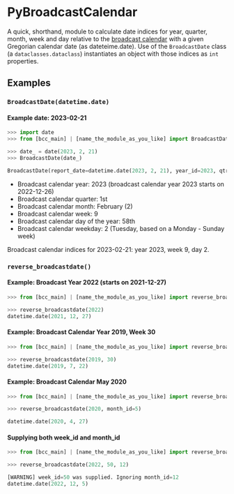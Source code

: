 # PyBroadcastCalendar

A quick, shorthand, module to calculate date indices for year, quarter, month,
week and day relative to the [broadcast
calendar](https://en.wikipedia.org/wiki/Broadcast_calendar) with a given
Gregorian calendar date (as dateteime.date). Use of the `BroadcastDate` class (a
`dataclasses.dataclass`) instantiates an object with those indices as `int`
properties.

## Examples

### `BroadcastDate(datetime.date)`

#### Example date: 2023-02-21

```python
>>> import date
>>> from [bcc_main] | [name_the_module_as_you_like] import BroadcastDate

>>> date_ = date(2023, 2, 21)
>>> BroadcastDate(date_)

BroadcastDate(report_date=datetime.date(2023, 2, 21), year_id=2023, qtr_id=1, month_id=2, day_id=58, weekday_id=2, week_id=9)
```

- Broadcast calendar year: 2023 (broadcast calendar year 2023  starts on
  2022-12-26)
- Broadcast calendar quarter: 1st
- Broadcast calendar month: February (2)
- Broadcast calendar week: 9
- Broadcast calendar day of the year: 58th
- Broadcast calendar weekday: 2 (Tuesday, based on a Monday - Sunday week)

Broadcast calendar indices for 2023-02-21: year 2023, week 9, day 2.

### `reverse_broadcastdate()`

#### Example: Broadcast Year 2022 (starts on 2021-12-27)

```python
>>> from [bcc_main] | [name_the_module_as_you_like] import reverse_broadcastdate

>>> reverse_broadcastdate(2022)
datetime.date(2021, 12, 27)
```

#### Example: Broadcast Calendar Year 2019, Week 30

```python
>>> from [bcc_main] | [name_the_module_as_you_like] import reverse_broadcastdate

>>> reverse_broadcastdate(2019, 30)
datetime.date(2019, 7, 22)
```

#### Example: Broadcast Calendar May 2020

```python
>>> from [bcc_main] | [name_the_module_as_you_like] import reverse_broadcastdate

>>> reverse_broadcastdate(2020, month_id=5)

datetime.date(2020, 4, 27)
```

#### Supplying both week_id and month_id

```python
>>> from [bcc_main] | [name_the_module_as_you_like] import reverse_broadcastdate

>>> reverse_broadcastdate(2022, 50, 12)

[WARNING] week_id=50 was supplied. Ignoring month_id=12
datetime.date(2022, 12, 5)
```
